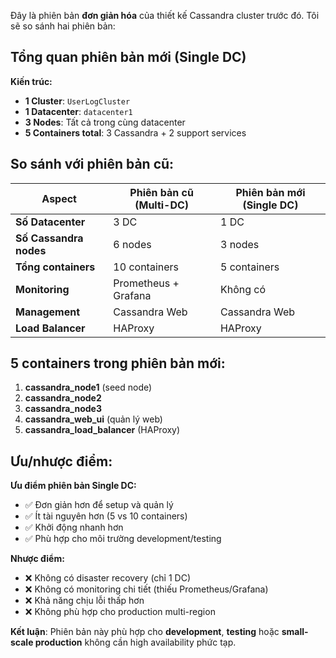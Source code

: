 Đây là phiên bản **đơn giản hóa** của thiết kế Cassandra cluster trước đó. Tôi sẽ so sánh hai phiên bản:

## **Tổng quan phiên bản mới (Single DC)**

**Kiến trúc:**

- **1 Cluster**: `UserLogCluster`
- **1 Datacenter**: `datacenter1`
- **3 Nodes**: Tất cả trong cùng datacenter
- **5 Containers total**: 3 Cassandra + 2 support services

## **So sánh với phiên bản cũ:**

| Aspect                 | Phiên bản cũ (Multi-DC) | Phiên bản mới (Single DC) |
| ---------------------- | ----------------------- | ------------------------- |
| **Số Datacenter**      | 3 DC                    | 1 DC                      |
| **Số Cassandra nodes** | 6 nodes                 | 3 nodes                   |
| **Tổng containers**    | 10 containers           | 5 containers              |
| **Monitoring**         | Prometheus + Grafana    | Không có                  |
| **Management**         | Cassandra Web           | Cassandra Web             |
| **Load Balancer**      | HAProxy                 | HAProxy                   |

## **5 containers trong phiên bản mới:**

1. **cassandra_node1** (seed node)
2. **cassandra_node2**
3. **cassandra_node3**
4. **cassandra_web_ui** (quản lý web)
5. **cassandra_load_balancer** (HAProxy)

## **Ưu/nhược điểm:**

**Ưu điểm phiên bản Single DC:**

- ✅ Đơn giản hơn để setup và quản lý
- ✅ Ít tài nguyên hơn (5 vs 10 containers)
- ✅ Khởi động nhanh hơn
- ✅ Phù hợp cho môi trường development/testing

**Nhược điểm:**

- ❌ Không có disaster recovery (chỉ 1 DC)
- ❌ Không có monitoring chi tiết (thiếu Prometheus/Grafana)
- ❌ Khả năng chịu lỗi thấp hơn
- ❌ Không phù hợp cho production multi-region

**Kết luận**: Phiên bản này phù hợp cho **development**, **testing** hoặc **small-scale production** không cần high availability phức tạp.

